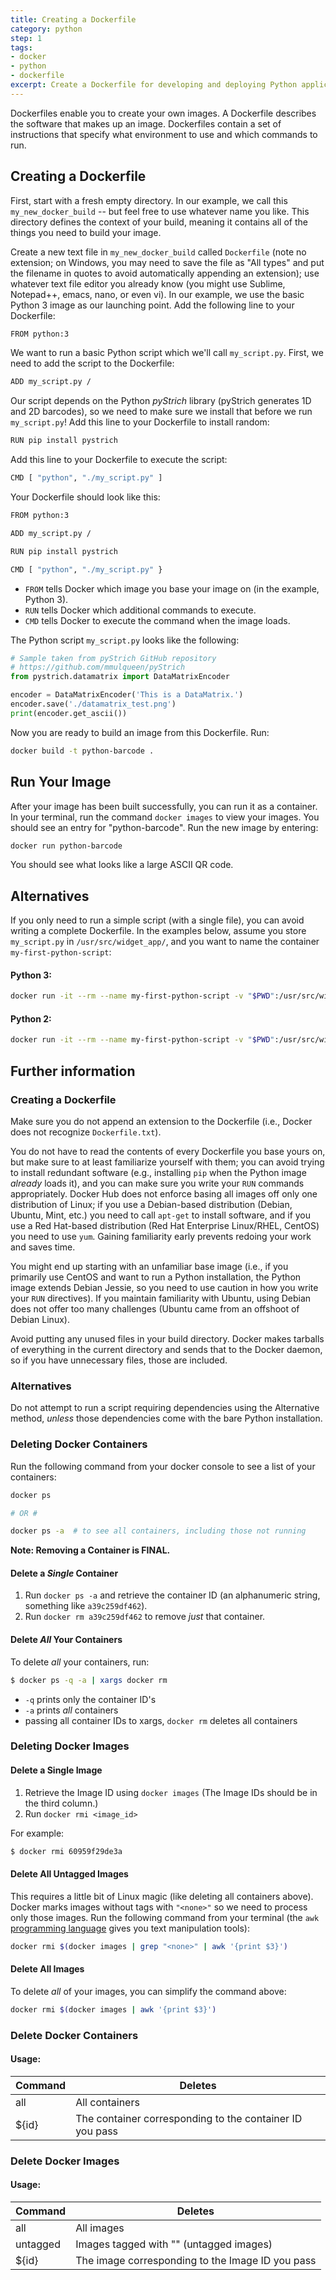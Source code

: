 ```yaml
---
title: Creating a Dockerfile
category: python
step: 1
tags:
- docker
- python
- dockerfile
excerpt: Create a Dockerfile for developing and deploying Python applications.
---
```


Dockerfiles enable you to create your own images. A Dockerfile describes the software that makes up an image. Dockerfiles contain a set of instructions that specify what environment to use and which commands to run.

## Creating a Dockerfile

First, start with a fresh empty directory. In our example, we call this `my_new_docker_build` -- but feel free to use whatever name you like. This directory defines the context of your build, meaning it contains all of the things you need to build your image.

Create a new text file in `my_new_docker_build` called `Dockerfile` (note no extension; on Windows, you may need to save the file as "All types" and put the filename in quotes to avoid automatically appending an extension); use whatever text file editor you already know (you might use Sublime, Notepad++, emacs, nano, or even vi). In our example, we use the basic Python 3 image as our launching point. Add the following line to your Dockerfile:

```bash
FROM python:3
```

We want to run a basic Python script which we'll call `my_script.py`. First, we need to add the script to the Dockerfile:

 ```bash
 ADD my_script.py /
 ```

Our script depends on the Python *pyStrich* library (pyStrich generates 1D and 2D barcodes), so we need to make sure we install that before we run `my_script.py`! Add this line to your Dockerfile to install random:

```bash
RUN pip install pystrich
```

Add this line to your Dockerfile to execute the script:

```bash
CMD [ "python", "./my_script.py" ]
```

Your Dockerfile should look like this:

```bash
FROM python:3

ADD my_script.py /

RUN pip install pystrich

CMD [ "python", "./my_script.py" }
```

- `FROM` tells Docker which image you base your image on (in the example, Python 3).
- `RUN` tells Docker which additional commands to execute.
- `CMD` tells Docker to execute the command when the image loads.

The Python script `my_script.py` looks like the following:

```python
# Sample taken from pyStrich GitHub repository
# https://github.com/mmulqueen/pyStrich
from pystrich.datamatrix import DataMatrixEncoder

encoder = DataMatrixEncoder('This is a DataMatrix.')
encoder.save('./datamatrix_test.png')
print(encoder.get_ascii())
```

Now you are ready to build an image from this Dockerfile. Run:

```bash
docker build -t python-barcode .
```

## Run Your Image
After your image has been built successfully, you can run it as a container. In your terminal, run the command `docker images` to view your images. You should see an entry for "python-barcode". Run the new image by entering:

```bash
docker run python-barcode
```

You should see what looks like a large ASCII QR code.

## Alternatives
If you only need to run a simple script (with a single file), you can avoid writing a complete Dockerfile. In the examples below, assume you store `my_script.py` in `/usr/src/widget_app/`, and you want to name the container `my-first-python-script`:

#### Python 3:
```bash
docker run -it --rm --name my-first-python-script -v "$PWD":/usr/src/widget_app python:3 python my_script.py
```

#### Python 2:
```bash
docker run -it --rm --name my-first-python-script -v "$PWD":/usr/src/widget_app python:2 python my_script.py
```

## Further information

### Creating a Dockerfile
Make sure you do not append an extension to the Dockerfile (i.e., Docker does not recognize `Dockerfile.txt`).

You do not have to read the contents of every Dockerfile you base yours on, but make sure to at least familiarize yourself with them; you can avoid trying to install redundant software (e.g., installing `pip` when the Python image *already* loads it), and you can make sure you write your `RUN` commands appropriately. Docker Hub does not enforce basing all images off only one distribution of Linux; if you use a Debian-based distribution (Debian, Ubuntu, Mint, etc.) you need to call `apt-get` to install software, and if you use a Red Hat-based distribution (Red Hat Enterprise Linux/RHEL, CentOS) you need to use `yum`. Gaining familiarity early prevents redoing your work and saves time.

You might end up starting with an unfamiliar base image (i.e., if you primarily use CentOS and want to run a Python installation, the Python image extends Debian Jessie, so you need to use caution in how you write your `RUN` directives). If you maintain familiarity with Ubuntu, using Debian does not offer too many challenges (Ubuntu came from an offshoot of Debian Linux).

Avoid putting any unused files in your build directory. Docker makes tarballs of everything in the current directory and sends that to the Docker daemon, so if you have unnecessary files, those are included.

### Alternatives
Do not attempt to run a script requiring dependencies using the Alternative method, *unless* those dependencies come with the bare Python installation.

### Deleting Docker Containers
Run the following command from your docker console to see a list of your containers:

```bash
docker ps

# OR #

docker ps -a  # to see all containers, including those not running
```

**Note: Removing a Container is FINAL.**

#### Delete a *Single* Container

1. Run `docker ps -a` and retrieve the container ID (an alphanumeric string, something like `a39c259df462`).
2. Run `docker rm a39c259df462` to remove *just* that container.

#### Delete *All* Your Containers

To delete *all* your containers, run:

```bash
$ docker ps -q -a | xargs docker rm
```

- `-q` prints only the container ID's
- `-a` prints *all* containers
- passing all container IDs to xargs, `docker rm` deletes all containers

### Deleting Docker Images

#### Delete a Single Image

1. Retrieve the Image ID using `docker images` (The Image IDs should be in the third column.)
2. Run `docker rmi <image_id>`

For example:

```bash
$ docker rmi 60959f29de3a
```

#### Delete All Untagged Images

This requires a little bit of Linux magic (like deleting all containers above). Docker marks images without tags with `"<none>"` so we need to process only those images. Run the following command from your terminal (the `awk` [programming language](https://en.wikipedia.org/wiki/AWK) gives you text manipulation tools):

```bash
docker rmi $(docker images | grep "<none>" | awk '{print $3}')
```

#### Delete All Images
To delete *all* of your images, you can simplify the command above:

```bash
docker rmi $(docker images | awk '{print $3}')
```

### Delete Docker Containers

#### Usage:

|  Command  |                    Deletes                       |
|-----------|--------------------------------------------------|
| all       | All containers                                       |
| ${id}     | The container corresponding to the container ID you pass |


### Delete Docker Images

#### Usage:

|  Command  |                    Deletes                       |
|-----------|--------------------------------------------------|
| all       | All images                                       |
| untagged  | Images tagged with "<none>" (untagged images)    |
| ${id}     | The image corresponding to the Image ID you pass |

